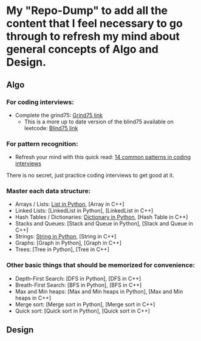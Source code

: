 # My "Repo-Dump" to add all the content that I feel necessary to go through to refresh my mind about general concepts of Algo and Design.

## Algo
### For coding interviews:
- Complete the grind75: [Grind75 link](https://www.techinterviewhandbook.org/grind75)
	- This is a more up to date version of the blind75 available on leetcode: [Blind75 link](https://leetcode.com/discuss/general-discussion/460599/blind-75-leetcode-questions)

### For pattern recognition:
- Refresh your mind with this quick read: [14 common patterns in coding interviews](https://hackernoon.com/14-patterns-to-ace-any-coding-interview-question-c5bb3357f6ed)

There is no secret, just practice coding interviews to get good at it.

### Master each data structure:
- Arrays / Lists: [List in Python](https://github.com/thomas-um-grant/swe-interview-training/blob/24cf298dc8e9c15222eb1eddf089c818be13316b/Algo/list.py), [Array in C++]
- Linked Lists:  [LinkedList in Python], [LinkedList in C++]
- Hash Tables / Dictionaries: [Dictionary in Python](https://github.com/thomas-um-grant/swe-interview-training/blob/24cf298dc8e9c15222eb1eddf089c818be13316b/Algo/dict.py), [Hash Table in C++]
- Stacks and Queues: [Stack and Queue in Python], [Stack and Queue in C++]
- Strings: [String in Python](https://github.com/thomas-um-grant/swe-interview-training/blob/24cf298dc8e9c15222eb1eddf089c818be13316b/Algo/string.py), [String in C++]
- Graphs: [Graph in Python], [Graph in C++]
- Trees: [Tree in Python], [Tree in C++]

### Other basic things that should be memorized for convenience:
- Depth-First Search: [DFS in Python], [DFS in C++]
- Breath-First Search: [BFS in Python], [BFS in C++]
- Max and Min heaps: [Max and Min heaps in Python], [Max and Min heaps in C++]
- Merge sort: [Merge sort in Python], [Merge sort in C++]
- Quick sort: [Quick sort in Python], [Quick sort in C++]

## Design
